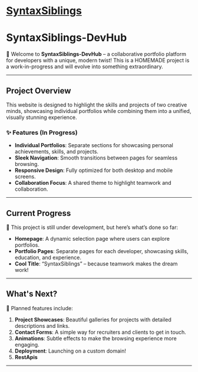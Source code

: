 # [SyntaxSiblings](http://slimmpylk.com)

# **SyntaxSiblings-DevHub**

🚀 Welcome to **SyntaxSiblings-DevHub** – a collaborative portfolio platform for developers with a unique, modern twist! This is a HOMEMADE project is a work-in-progress and will evolve into something extraordinary.

---

## **Project Overview**

This website is designed to highlight the skills and projects of two creative minds, showcasing individual portfolios while combining them into a unified, visually stunning experience.

### ✨ Features (In Progress)

- **Individual Portfolios**: Separate sections for showcasing personal achievements, skills, and projects.
- **Sleek Navigation**: Smooth transitions between pages for seamless browsing.
- **Responsive Design**: Fully optimized for both desktop and mobile screens.
- **Collaboration Focus**: A shared theme to highlight teamwork and collaboration.

---

## **Current Progress**

🚧 This project is still under development, but here’s what’s done so far:
- **Homepage**: A dynamic selection page where users can explore portfolios.
- **Portfolio Pages**: Separate pages for each developer, showcasing skills, education, and experience.
- **Cool Title**: “SyntaxSiblings” – because teamwork makes the dream work!

---

## **What's Next?**

🌟 Planned features include:
1. **Project Showcases**: Beautiful galleries for projects with detailed descriptions and links.
2. **Contact Forms**: A simple way for recruiters and clients to get in touch.
3. **Animations**: Subtle effects to make the browsing experience more engaging.
4. **Deployment**: Launching on a custom domain!
5. **RestApis**

---
